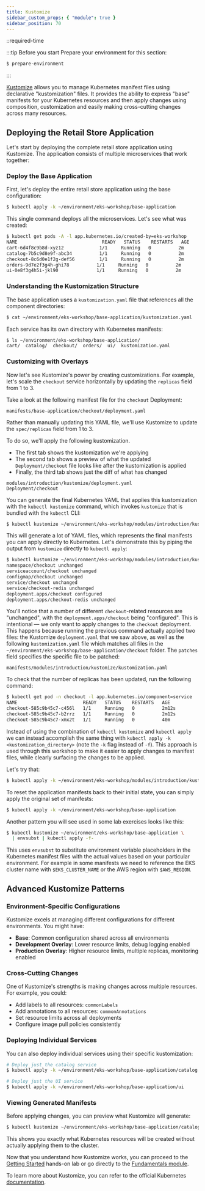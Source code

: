 ```yaml
---
title: Kustomize
sidebar_custom_props: { "module": true }
sidebar_position: 70
---
```


::required-time

:::tip Before you start
Prepare your environment for this section:

```bash timeout=300 wait=10
$ prepare-environment
```

:::

[Kustomize](https://kustomize.io/) allows you to manage Kubernetes manifest files using declarative "kustomization" files. It provides the ability to express "base" manifests for your Kubernetes resources and then apply changes using composition, customization and easily making cross-cutting changes across many resources.

## Deploying the Retail Store Application

Let's start by deploying the complete retail store application using Kustomize. The application consists of multiple microservices that work together:

### Deploy the Base Application

First, let's deploy the entire retail store application using the base configuration:

```bash
$ kubectl apply -k ~/environment/eks-workshop/base-application
```

This single command deploys all the microservices. Let's see what was created:

```bash
$ kubectl get pods -A -l app.kubernetes.io/created-by=eks-workshop
NAME                               READY   STATUS    RESTARTS   AGE
cart-6d4f8c9b8d-xyz12             1/1     Running   0          2m
catalog-7b5c9d8e9f-abc34          1/1     Running   0          2m
checkout-8c6d0e1f2g-def56         1/1     Running   0          2m
orders-9d7e2f3g4h-ghi78          1/1     Running   0          2m
ui-0e8f3g4h5i-jkl90              1/1     Running   0          2m
```

### Understanding the Kustomization Structure

The base application uses a `kustomization.yaml` file that references all the component directories:

```bash
$ cat ~/environment/eks-workshop/base-application/kustomization.yaml
```

Each service has its own directory with Kubernetes manifests:

```bash
$ ls ~/environment/eks-workshop/base-application/
cart/  catalog/  checkout/  orders/  ui/  kustomization.yaml
```

### Customizing with Overlays

Now let's see Kustomize's power by creating customizations. For example, let's scale the `checkout` service horizontally by updating the `replicas` field from 1 to 3.

Take a look at the following manifest file for the `checkout` Deployment:

```file
manifests/base-application/checkout/deployment.yaml
```

Rather than manually updating this YAML file, we'll use Kustomize to update the `spec/replicas` field from 1 to 3.

To do so, we'll apply the following kustomization.

- The first tab shows the kustomization we're applying
- The second tab shows a preview of what the updated `Deployment/checkout` file looks like after the kustomization is applied
- Finally, the third tab shows just the diff of what has changed

```kustomization
modules/introduction/kustomize/deployment.yaml
Deployment/checkout
```

You can generate the final Kubernetes YAML that applies this kustomization with the `kubectl kustomize` command, which invokes `kustomize` that is bundled with the `kubectl` CLI:

```bash
$ kubectl kustomize ~/environment/eks-workshop/modules/introduction/kustomize
```

This will generate a lot of YAML files, which represents the final manifests you can apply directly to Kubernetes. Let's demonstrate this by piping the output from `kustomize` directly to `kubectl apply`:

```bash
$ kubectl kustomize ~/environment/eks-workshop/modules/introduction/kustomize | kubectl apply -f -
namespace/checkout unchanged
serviceaccount/checkout unchanged
configmap/checkout unchanged
service/checkout unchanged
service/checkout-redis unchanged
deployment.apps/checkout configured
deployment.apps/checkout-redis unchanged
```

You'll notice that a number of different `checkout`-related resources are "unchanged", with the `deployment.apps/checkout` being "configured". This is intentional — we only want to apply changes to the `checkout` deployment. This happens because running the previous command actually applied two files: the Kustomize `deployment.yaml` that we saw above, as well as the following `kustomization.yaml` file which matches all files in the `~/environment/eks-workshop/base-application/checkout` folder. The `patches` field specifies the specific file to be patched:

```file
manifests/modules/introduction/kustomize/kustomization.yaml
```

To check that the number of replicas has been updated, run the following command:

```bash
$ kubectl get pod -n checkout -l app.kubernetes.io/component=service
NAME                        READY   STATUS    RESTARTS   AGE
checkout-585c9b45c7-c456l   1/1     Running   0          2m12s
checkout-585c9b45c7-b2rrz   1/1     Running   0          2m12s
checkout-585c9b45c7-xmx2t   1/1     Running   0          40m
```

Instead of using the combination of `kubectl kustomize` and `kubectl apply` we can instead accomplish the same thing with `kubectl apply -k <kustomization_directory>` (note the `-k` flag instead of `-f`). This approach is used through this workshop to make it easier to apply changes to manifest files, while clearly surfacing the changes to be applied.

Let's try that:

```bash
$ kubectl apply -k ~/environment/eks-workshop/modules/introduction/kustomize
```

To reset the application manifests back to their initial state, you can simply apply the original set of manifests:

```bash timeout=300 wait=30
$ kubectl apply -k ~/environment/eks-workshop/base-application
```

Another pattern you will see used in some lab exercises looks like this:

```bash
$ kubectl kustomize ~/environment/eks-workshop/base-application \
  | envsubst | kubectl apply -f-
```

This uses `envsubst` to substitute environment variable placeholders in the Kubernetes manifest files with the actual values based on your particular environment. For example in some manifests we need to reference the EKS cluster name with `$EKS_CLUSTER_NAME` or the AWS region with `$AWS_REGION`.

## Advanced Kustomize Patterns

### Environment-Specific Configurations

Kustomize excels at managing different configurations for different environments. You might have:

- **Base**: Common configuration shared across all environments
- **Development Overlay**: Lower resource limits, debug logging enabled
- **Production Overlay**: Higher resource limits, multiple replicas, monitoring enabled

### Cross-Cutting Changes

One of Kustomize's strengths is making changes across multiple resources. For example, you could:

- Add labels to all resources: `commonLabels`
- Add annotations to all resources: `commonAnnotations`
- Set resource limits across all deployments
- Configure image pull policies consistently

### Deploying Individual Services

You can also deploy individual services using their specific kustomization:

```bash
# Deploy just the catalog service
$ kubectl apply -k ~/environment/eks-workshop/base-application/catalog

# Deploy just the UI service  
$ kubectl apply -k ~/environment/eks-workshop/base-application/ui
```

### Viewing Generated Manifests

Before applying changes, you can preview what Kustomize will generate:

```bash
$ kubectl kustomize ~/environment/eks-workshop/base-application/catalog
```

This shows you exactly what Kubernetes resources will be created without actually applying them to the cluster.

Now that you understand how Kustomize works, you can proceed to the [Getting Started](/docs/introduction/getting-started) hands-on lab or go directly to the [Fundamentals module](/docs/fundamentals).

To learn more about Kustomize, you can refer to the official Kubernetes [documentation](https://kubernetes.io/docs/tasks/manage-kubernetes-objects/kustomization/).

